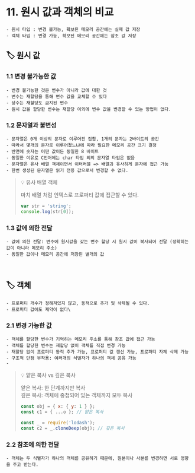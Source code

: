 # 11. 원시 값과 객체의 비교

```
- 원시 타입 : 변경 불가능, 확보된 메모리 공간에는 실제 값 저장
- 객체 타입 : 변경 가능, 확보된 메모리 공간에는 참조 값 저장
```

## 🏷 원시 값

### 1.1 변경 불가능한 값

```
- 변경 불가능한 것은 변수가 아니라 값에 대한 것
- 변수는 재할당을 통해 변수 값을 교체할 수 있다
- 상수는 재할당도 금지된 변수
- 원시 값을 할당한 변수는 재할당 이외에 변수 값을 변경할 수 있는 방법이 없다.
```

### 1.2 문자열과 불변성

```
- 문자열은 0개 이상의 문자로 이루어진 집합, 1개의 문자는 2바이트의 공간
- 따라서 몇개의 문자로 이루어졌느냐에 따라 필요한 메모리 공간 크기 결정
- 반면에 숫자는 어떤 값이든 동일한 8 바이트
- 동일한 이유로 C언어에는 char 타입 외의 문자열 타입은 없음
- 문자열은 유사 배열 객체이면서 이터러블 => 배열과 유사하게 문자에 접근 가능
- 한번 생성된 문자열은 읽기 전용 값으로서 변경할 수 없다.
```

> 💡 유사 배열 객체
>
> 마치 배열 처럼 인덱스로 프로퍼티 값에 접근할 수 있다.
>
> ```jsx
> var str = 'string';
> console.log(str[0]);
> ```

### 1.3 값에 의한 전달

```
- 값에 의한 전달: 변수에 원시값을 갖는 변수 할당 시 원시 값이 복사되어 전달 (정확히는 값이 아니라 메모리 주소)
- 동일한 값이나 메모리 공간에 저장된 별개의 값
```

<br />

## 🏷 객체

```
- 프로퍼티 개수가 정해져있지 않고, 동적으로 추가 및 삭제될 수 있다.
- 프로퍼티 값에도 제약이 없다\
```

### 2.1 변경 가능한 값

```
- 객체를 할당한 변수가 기억하는 메모리 주소를 통해 참조 값에 접근 가능
- 객체를 할당한 변수는 재할당 없이 객체를 직접 변경 가능
- 재할당 없이 프로퍼티 동적 추가 가능, 프로퍼티 값 갱신 가능, 프로퍼티 자체 삭제 가능
- 구조적 단점 부작용: 여러개의 식별자가 하나의 객체 공유 가능
-
```

> 💡 얕은 복사 vs 깊은 복사
>
> 얕은 복사: 한 단계까지만 복사<br /> 깊은 복사: 객체에 중첩되어 있는 객체까지 모두 복사
>
> ```jsx
> const obj = { x: { y: 1 } };
> const c1 = { ...o }; // 얕은 복사
>
> const _ = require('lodash');
> const c2 = _.cloneDeep(obj); // 깊은 복사
> ```

### 2.2 참조에 의한 전달

```
- 객체는 두 식별자가 하나의 객체를 공유하기 때문에, 원본이나 사본를 변경하면 서로 영향을 주고 받는다.
```
